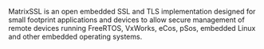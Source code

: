 MatrixSSL is an open embedded SSL and TLS implementation designed for small footprint applications and devices to allow secure management of remote devices running FreeRTOS, VxWorks, eCos, pSos, embedded Linux and other embedded operating systems.
